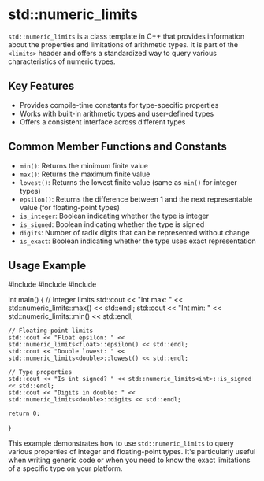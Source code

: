 
# std::numeric_limits

`std::numeric_limits` is a class template in C++ that provides information about the properties and limitations of arithmetic types. It is part of the `<limits>` header and offers a standardized way to query various characteristics of numeric types.

## Key Features

- Provides compile-time constants for type-specific properties
- Works with built-in arithmetic types and user-defined types
- Offers a consistent interface across different types

## Common Member Functions and Constants

- `min()`: Returns the minimum finite value
- `max()`: Returns the maximum finite value
- `lowest()`: Returns the lowest finite value (same as `min()` for integer types)
- `epsilon()`: Returns the difference between 1 and the next representable value (for floating-point types)
- `is_integer`: Boolean indicating whether the type is integer
- `is_signed`: Boolean indicating whether the type is signed
- `digits`: Number of radix digits that can be represented without change
- `is_exact`: Boolean indicating whether the type uses exact representation

## Usage Example


#include <iostream>
#include <limits>
#include <cmath>

int main() {
    // Integer limits
    std::cout << "Int max: " << std::numeric_limits<int>::max() << std::endl;
    std::cout << "Int min: " << std::numeric_limits<int>::min() << std::endl;

    // Floating-point limits
    std::cout << "Float epsilon: " << std::numeric_limits<float>::epsilon() << std::endl;
    std::cout << "Double lowest: " << std::numeric_limits<double>::lowest() << std::endl;

    // Type properties
    std::cout << "Is int signed? " << std::numeric_limits<int>::is_signed << std::endl;
    std::cout << "Digits in double: " << std::numeric_limits<double>::digits << std::endl;

    return 0;
}


This example demonstrates how to use `std::numeric_limits` to query various properties of integer and floating-point types. It's particularly useful when writing generic code or when you need to know the exact limitations of a specific type on your platform.
